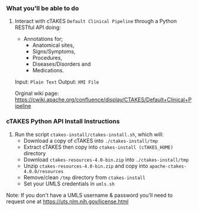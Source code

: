 ### What you'll be able to do ###

1. Interact with cTAKES `Default Clinical Pipeline` through a Python RESTful API doing:
    - Annotations for;
        - Anatomical sites, 
        - Signs/Symptoms, 
        - Procedures,
        - Diseases/Disorders and 
        - Medications.
        
   Input: `Plain Text`
   Output: `XMI File`
        
   Orginal wiki page: https://cwiki.apache.org/confluence/display/CTAKES/Default+Clinical+Pipeline

### cTAKES Python API Install Instructions ###

1. Run the script `ctakes-install/ctakes-install.sh`, which will:
    - Download a copy of cTAKES into `./ctakes-install/tmp`
    - Extract cTAKES then copy into `ctakes-install (cTAKES_HOME)` directory
    - Download `ctakes-resources-4.0-bin.zip` into `./ctakes-install/tmp`
    - Unzip `ctakes-resources-4.0-bin.zip` and copy into `apache-ctakes-4.0.0/resources`
    - Remove/clean `/tmp` directory from `ctakes-install`
    - Set your UMLS credentials in `umls.sh`

Note: If you don't have a UMLS username & password you'll need to request one at https://uts.nlm.nih.gov/license.html
